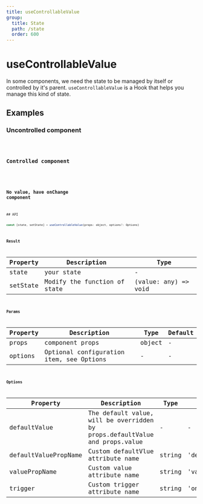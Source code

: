 ```yaml
---
title: useControllableValue
group:
  title: State
  path: /state
  order: 600
---
```


# useControllableValue

In some components, we need the state to be managed by itself or controlled by it's parent. `useControllableValue` is a Hook that helps you manage this kind of state.

## Examples

### Uncontrolled component

<code src="./demo/demo1.tsx" />

### Controlled component

<code src="./demo/demo2.tsx" />

### No value, have onChange component

<code src="./demo/demo3.tsx" />
## API

```javascript
const [state, setState] = useControllableValue(props: object, options?: Options)
```

### Result

| Property | Description                  | Type                 |
|----------|------------------------------|----------------------|
| state    | your state                   | -                    |
| setState | Modify the function of state | (value: any) => void |

### Params

| Property | Description                              | Type   | Default |
|----------|------------------------------------------|--------|---------|
| props    | component props                          | object | -       |
| options  | Optional configuration item, see Options | -      | -       |


### Options

| Property             | Description                                                                 | Type   | Default        |
|----------------------|-----------------------------------------------------------------------------|--------|----------------|
| defaultValue         | The default value, will be overridden by props.defaultValue and props.value | -      | -              |
| defaultValuePropName | Custom defaultVlue attribute name                                           | string | 'defaultValue' |
| valuePropName        | Custom value attribute name                                                 | string | 'value'        |
| trigger              | Custom trigger attribute name                                               | string | 'onChange'     |